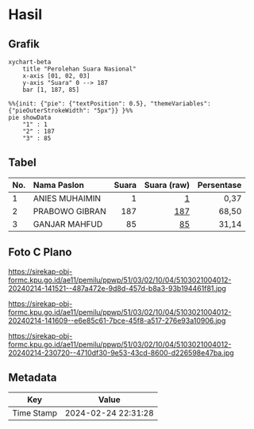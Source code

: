 # Hasil

## Grafik

```mermaid
xychart-beta
    title "Perolehan Suara Nasional"
    x-axis [01, 02, 03]
    y-axis "Suara" 0 --> 187
    bar [1, 187, 85]
```

```mermaid
%%{init: {"pie": {"textPosition": 0.5}, "themeVariables": {"pieOuterStrokeWidth": "5px"}} }%%
pie showData
    "1" : 1
    "2" : 187
    "3" : 85
```

## Tabel

| No. | Nama Paslon    | Suara | Suara (raw) | Persentase |
|:--- |:-------------- | -----:| -----------:| ----------:|
| 1   | ANIES MUHAIMIN | 1     | [1][p-1]    | 0,37       |
| 2   | PRABOWO GIBRAN | 187   | [187][p-2]  | 68,50      |
| 3   | GANJAR MAHFUD  | 85    | [85][p-3]   | 31,14      |


[p-1]: https://github.com/gigit-pemilu/pemilu-2024/blob/main/pilpres/hitung-suara/sub/51-bali/sub/03-badung/sub/02-mengwi/sub/1004-kapal/sub/012-tps/sub/paslon-1.txt
[p-2]: https://github.com/gigit-pemilu/pemilu-2024/blob/main/pilpres/hitung-suara/sub/51-bali/sub/03-badung/sub/02-mengwi/sub/1004-kapal/sub/012-tps/sub/paslon-2.txt
[p-3]: https://github.com/gigit-pemilu/pemilu-2024/blob/main/pilpres/hitung-suara/sub/51-bali/sub/03-badung/sub/02-mengwi/sub/1004-kapal/sub/012-tps/sub/paslon-3.txt

## Foto C Plano

https://sirekap-obj-formc.kpu.go.id/ae11/pemilu/ppwp/51/03/02/10/04/5103021004012-20240214-141521--487a472e-9d8d-457d-b8a3-93b194461f81.jpg

https://sirekap-obj-formc.kpu.go.id/ae11/pemilu/ppwp/51/03/02/10/04/5103021004012-20240214-141609--e6e85c61-7bce-45f8-a517-276e93a10906.jpg

https://sirekap-obj-formc.kpu.go.id/ae11/pemilu/ppwp/51/03/02/10/04/5103021004012-20240214-230720--4710df30-9e53-43cd-8600-d226598e47ba.jpg


## Metadata

| Key        | Value               |
| ---------- | ------------------- |
| Time Stamp | 2024-02-24 22:31:28 |



